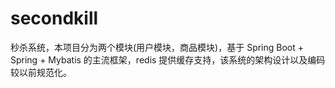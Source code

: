 # secondkill
秒杀系统，本项目分为两个模块(用户模块，商品模块)，基于 Spring Boot + Spring + Mybatis 的主流框架，redis 提供缓存支持，该系统的架构设计以及编码较以前规范化。
